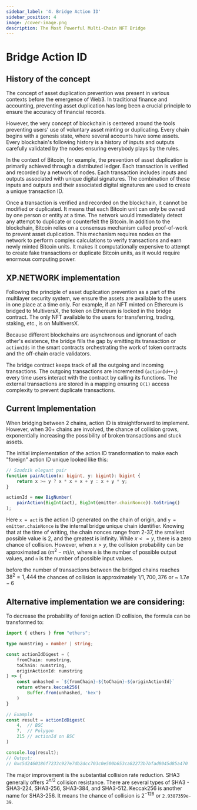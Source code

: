 ```yaml
---
sidebar_label: '4. Bridge Action ID'
sidebar_position: 4
image: /cover-image.png
description: The Most Powerful Multi-Chain NFT Bridge
---
```


# Bridge Action ID

## History of the concept

The concept of asset duplication prevention was present in various contexts before the emergence of Web3. In traditional finance and accounting, preventing asset duplication has long been a crucial principle to ensure the accuracy of financial records.

However, the very concept of blockchain is centered around the tools preventing users' use of voluntary asset minting or duplicating. Every chain begins with a genesis state, where several accounts have some assets. Every blockchain's following history is a history of inputs and outputs carefully validated by the nodes ensuring everybody plays by the rules.

In the context of Bitcoin, for example, the prevention of asset duplication is primarily achieved through a distributed ledger. Each transaction is verified and recorded by a network of nodes. Each transaction includes inputs and outputs associated with unique digital signatures. The combination of these inputs and outputs and their associated digital signatures are used to create a unique transaction ID.

Once a transaction is verified and recorded on the blockchain, it cannot be modified or duplicated. It means that each Bitcoin unit can only be owned by one person or entity at a time. The network would immediately detect any attempt to duplicate or counterfeit the Bitcoin.
In addition to the blockchain, Bitcoin relies on a consensus mechanism called proof-of-work to prevent asset duplication. This mechanism requires nodes on the network to perform complex calculations to verify transactions and earn newly minted Bitcoin units. It makes it computationally expensive to attempt to create fake transactions or duplicate Bitcoin units, as it would require enormous computing power.

## XP.NETWORK implementation

Following the principle of asset duplication prevention as a part of the multilayer security system, we ensure the assets are available to the users in one place at a time only. For example, if an NFT minted on Ethereum is bridged to MultiversX, the token on Ethereum is locked in the bridge contract. The only NFT available to the users for transferring, trading, staking, etc., is on MultiversX.

Because different blockchains are asynchronous and ignorant of each other's existence, the bridge fills the gap by emitting its transaction or `actionIds` in the smart contracts orchestrating the work of token contracts and the off-chain oracle validators.

The bridge contract keeps track of all the outgoing and incoming transactions. The outgoing transactions are incremented (`actionId++;`) every time users interact with the contract by calling its functions. The external transactions are stored in a mapping ensuring `O(1)` access complexity to prevent duplicate transactions.

## Current Implementation

When bridging between 2 chains, action ID is straightforward to implement. However, when 30+ chains are involved, the chance of collision grows, exponentially increasing the possibility of broken transactions and stuck assets.

The initial implementation of the action ID transformation to make each "foreign" action ID unique looked like this:

```ts
// Szudzik elegant pair
function pairAction(x: bigint, y: bigint): bigint {
    return x >= y ? x * x + x + y : x + y * y;
}

actionId = new BigNumber(
    pairAction(BigInt(act), BigInt(emitter.chainNonce)).toString()
);
```

Here `x = act` is the action ID generated on the chain of origin, and `y = emitter.chainNonce` is the internal bridge unique chain identifier. Knowing that at the time of writing, the chain nonces range from 2-37, the smallest possible value is 2, and the greatest is infinity. While $x <= y$, there is a zero chance of collision. However, when $x > y$, the collision probability can be approximated as $(m^2 - m) / n$, where `m` is the number of possible output values, and `n` is the number of possible input values.

before the number of transactions between the bridged chains reaches $38^2=1,444$ the chances of collision is approximately $1/1,700,376$ or ~$~1.7e-6$

## Alternative implementation we are considering:

To decrease the probability of foreign action ID collision, the formula can be transformed to:

```ts
import { ethers } from "ethers";

type numstring = number | string;

const actionIdDigest = (
    fromChain: numstring,
    toChain: numstring,
    originActionId: numstring
) => {
    const unhashed = `${fromChain}-${toChain}-${originActionId}`
    return ethers.keccak256(
        Buffer.from(unhashed, 'hex')
    )
}

// Example
const result = actionIdDigest(
    4,  // BSC
    7,  // Polygon
    215 // actionId on BSC
)

console.log(result);
// Output:
// 0xc5d2460186f7233c927e7db2dcc703c0e500b653ca82273b7bfad8045d85a470
```

The major improvement is the substantial collision rate reduction. SHA3 generally offers $2^{n/2}$ collision resistance. There are several types of SHA3 - SHA3-224, SHA3-256, SHA3-384, and SHA3-512. Keccak256 is another name for SHA3-256. It means the chance of collision is $2^{-128}$ or `2.9387359e-39`.